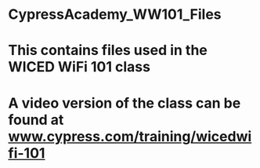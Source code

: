 # CypressAcademy_WW101_Files
#
# This contains files used in the WICED WiFi 101 class
#
# A video version of the class can be found at www.cypress.com/training/wicedwifi-101
